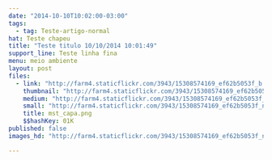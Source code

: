 ```yaml
---
date: "2014-10-10T10:02:00-03:00"
tags:
  - tag: Teste-artigo-normal
hat: Teste chapeu
title: "Teste titulo 10/10/2014 10:01:49"
support_line: Teste linha fina
menu: meio ambiente
layout: post
files:
  - link: "http://farm4.staticflickr.com/3943/15308574169_ef62b5053f_b.jpg"
    thumbnail: "http://farm4.staticflickr.com/3943/15308574169_ef62b5053f_t.jpg"
    medium: "http://farm4.staticflickr.com/3943/15308574169_ef62b5053f_z.jpg"
    small: "http://farm4.staticflickr.com/3943/15308574169_ef62b5053f_n.jpg"
    title: mst_capa.png
    $$hashKey: 01K
published: false
images_hd: "http://farm4.staticflickr.com/3943/15308574169_ef62b5053f_n.jpg"

---
```

